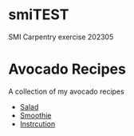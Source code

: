 # smiTEST
SMI Carpentry exercise 202305

# Avocado Recipes
A collection of my avocado recipes

* [Salad](avocado_tomato_salad.md)
* [Smoothie](avocado_smoothie.md)
* [Instrcution](instruction.md)

